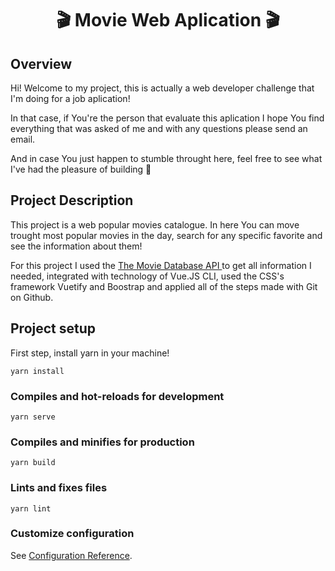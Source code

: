 <div align="center">
<h1> 🎬 Movie Web Aplication 🎬 </h1>
</div>

## Overview
Hi! Welcome to my project, this is actually a web developer challenge that I'm doing for a job aplication!

In that case, if You're the person that evaluate this aplication I hope You find everything that was asked of me 
and with any questions please send an email.

And in case You just happen to stumble throught here, feel free to see what I've had the pleasure of building 🤗

## Project Description
This project is a web popular movies catalogue. In here You can move trought most popular movies in the day, search for any specific favorite and see the information about them! 

For this project I used the <a href="https://www.themoviedb.org/"> The Movie Database API </a> to get all information I needed, integrated with technology of Vue.JS CLI, used the CSS's framework Vuetify and Boostrap and applied all of the steps made with Git on Github.



## Project setup
First step, install yarn in your machine!
```
yarn install
```

### Compiles and hot-reloads for development
```
yarn serve
```

### Compiles and minifies for production
```
yarn build
```

### Lints and fixes files
```
yarn lint
```

### Customize configuration
See [Configuration Reference](https://cli.vuejs.org/config/).
